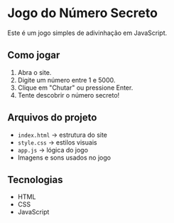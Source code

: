 # Jogo do Número Secreto

Este é um jogo simples de adivinhação em JavaScript.

## Como jogar

1. Abra o site.
2. Digite um número entre 1 e 5000.
3. Clique em "Chutar" ou pressione Enter.
4. Tente descobrir o número secreto!

## Arquivos do projeto

- `index.html` → estrutura do site
- `style.css` → estilos visuais
- `app.js` → lógica do jogo
- Imagens e sons usados no jogo

## Tecnologias

- HTML
- CSS
- JavaScript
